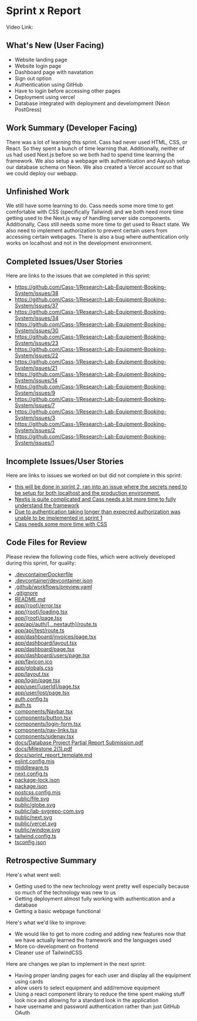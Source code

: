# Sprint x Report 
Video Link: 
## What's New (User Facing)
 * Website landing page
 * Website login page
 * Dashboard page with navatation
 * Sign out option
 * Authentication using GitHub
 * Have to login before accessing other pages
 * Deployment using vercel
 * Database integrated with deployment and develompment (Neon PostGress)

## Work Summary (Developer Facing)
There was a lot of learning this sprint. Cass had never used HTML, CSS, or React. So they spent a bunch of time learning that. Additionally, neither of us had used Next.js before so we both had to spend time learning the framework. We also setup a webpage with authentication and Aayush setup our database schema on Neon. We also created a Vercel account so that we could deploy our webapp.

## Unfinished Work
We still have some learning to do. Cass needs some more time to get comfortable with CSS (specifically Tailwind) and we both need more time getting used to the Next.js way of handling server side components. Additionally, Cass still needs some more time to get used to React state. We also need to implement authorization to prevent certain users from accessing certain webpages. There is also a bug where authentication only works on localhost and not in the development environment.

## Completed Issues/User Stories
Here are links to the issues that we completed in this sprint:

 * https://github.com/Cass-1/Research-Lab-Equipment-Booking-System/issues/38
 * https://github.com/Cass-1/Research-Lab-Equipment-Booking-System/issues/37
 * https://github.com/Cass-1/Research-Lab-Equipment-Booking-System/issues/34
 * https://github.com/Cass-1/Research-Lab-Equipment-Booking-System/issues/30
 * https://github.com/Cass-1/Research-Lab-Equipment-Booking-System/issues/23
 * https://github.com/Cass-1/Research-Lab-Equipment-Booking-System/issues/22
 * https://github.com/Cass-1/Research-Lab-Equipment-Booking-System/issues/21
 * https://github.com/Cass-1/Research-Lab-Equipment-Booking-System/issues/14
 * https://github.com/Cass-1/Research-Lab-Equipment-Booking-System/issues/9
 * https://github.com/Cass-1/Research-Lab-Equipment-Booking-System/issues/7
 * https://github.com/Cass-1/Research-Lab-Equipment-Booking-System/issues/3
 * https://github.com/Cass-1/Research-Lab-Equipment-Booking-System/issues/2
 * https://github.com/Cass-1/Research-Lab-Equipment-Booking-System/issues/1
 
 ## Incomplete Issues/User Stories
 Here are links to issues we worked on but did not complete in this sprint:
 
 * [this will be done in sprint 2, ran into an issue where the secrets need to be setup for both localhost and the production environment.](https://github.com/Cass-1/Research-Lab-Equipment-Booking-System/issues/36)
 * [Nextjs is quite complicated and Cass needs a bit more time to fully understand the framework](https://github.com/Cass-1/Research-Lab-Equipment-Booking-System/issues/31)
 * [Due to authentication taking longer than expecred authorization was unable to be implemented in sprint 1](https://github.com/Cass-1/Research-Lab-Equipment-Booking-System/issues/8) 
 * [Cass needs some more time with CSS](https://github.com/Cass-1/Research-Lab-Equipment-Booking-System/issues/10)

## Code Files for Review
Please review the following code files, which were actively developed during this sprint, for quality:
 * [.devcontainerDockerfile](https://github.com/Cass-1/Research-Lab-Equipment-Booking-System/blob/main/.devcontainer/Dockerfile)
 * [.devcontainer/devcontainer.json](https://github.com/Cass-1/Research-Lab-Equipment-Booking-System/blob/main/.devcontainer/devcontainer.json)
 * [.github/workflows/preview.yaml](https://github.com/Cass-1/Research-Lab-Equipment-Booking-System/blob/main/.github/workflows/preview.yaml)
 * [.gitignore](https://github.com/Cass-1/Research-Lab-Equipment-Booking-System/blob/main/.gitignore)
 * [README.md](https://github.com/Cass-1/Research-Lab-Equipment-Booking-System/blob/main/README.md)
 * [app/(root)/error.tsx](https://github.com/Cass-1/Research-Lab-Equipment-Booking-System/blob/main/app/(root)/error.tsx)
 * [app/(root)/loading.tsx](https://github.com/Cass-1/Research-Lab-Equipment-Booking-System/blob/main/app/(root)/loading.tsx)
 * [app/(root)/page.tsx](https://github.com/Cass-1/Research-Lab-Equipment-Booking-System/blob/main/app/(root)/page.tsx)
 * [app/api/auth/[...nextauth]/route.ts](https://github.com/Cass-1/Research-Lab-Equipment-Booking-System/blob/main/app/api/auth/[...nextauth]/route.ts)
 * [app/api/test/route.ts](https://github.com/Cass-1/Research-Lab-Equipment-Booking-System/blob/main/app/api/test/route.ts)
 * [app/dashboard/invoices/page.tsx](https://github.com/Cass-1/Research-Lab-Equipment-Booking-System/blob/main/app/dashboard/invoices/page.tsx)
 * [app/dashboard/layout.tsx](https://github.com/Cass-1/Research-Lab-Equipment-Booking-System/blob/main/app/dashboard/layout.tsx)
 * [app/dashboard/page.tsx](https://github.com/Cass-1/Research-Lab-Equipment-Booking-System/blob/main/app/dashboard/page.tsx)
 * [app/dashboard/users/page.tsx](https://github.com/Cass-1/Research-Lab-Equipment-Booking-System/blob/main/app/dashboard/users/page.tsx)
 * [app/favicon.ico](https://github.com/Cass-1/Research-Lab-Equipment-Booking-System/blob/main/app/favicon.ico)
 * [app/globals.css](https://github.com/Cass-1/Research-Lab-Equipment-Booking-System/blob/main/app/globals.css)
 * [app/layout.tsx](https://github.com/Cass-1/Research-Lab-Equipment-Booking-System/blob/main/app/layout.tsx)
 * [app/login/page.tsx](https://github.com/Cass-1/Research-Lab-Equipment-Booking-System/blob/main/app/login/page.tsx)
 * [app/user/[userId]/page.tsx](https://github.com/Cass-1/Research-Lab-Equipment-Booking-System/blob/main/app/user/[userId]/page.tsx)
 * [app/user/lost/page.tsx](https://github.com/Cass-1/Research-Lab-Equipment-Booking-System/blob/main/app/user/lost/page.tsx)
 * [auth.config.ts](https://github.com/Cass-1/Research-Lab-Equipment-Booking-System/blob/main/auth.config.ts)
 * [auth.ts](https://github.com/Cass-1/Research-Lab-Equipment-Booking-System/blob/main/auth.ts)
 * [components/Navbar.tsx](https://github.com/Cass-1/Research-Lab-Equipment-Booking-System/blob/main/components/Navbar.tsx)
 * [components/button.tsx](https://github.com/Cass-1/Research-Lab-Equipment-Booking-System/blob/main/components/button.tsx)
 * [components/login-form.tsx](https://github.com/Cass-1/Research-Lab-Equipment-Booking-System/blob/main/components/login-form.tsx)
 * [components/nav-links.tsx](https://github.com/Cass-1/Research-Lab-Equipment-Booking-System/blob/main/components/nav-links.tsx)
 * [components/sidenav.tsx](https://github.com/Cass-1/Research-Lab-Equipment-Booking-System/blob/main/components/sidenav.tsx)
 * [docs/Database Project Partial Report Submission.pdf](https://github.com/Cass-1/Research-Lab-Equipment-Booking-System/blob/main/docs/Database%20Project%20Partial%20Report%20Submission.pdf)
 * [docs/Milestone 2(1).pdf](https://github.com/Cass-1/Research-Lab-Equipment-Booking-System/blob/main/docs/Milestone%202(1).pdf)
 * [docs/sprint_report_template.md](https://github.com/Cass-1/Research-Lab-Equipment-Booking-System/blob/main/docs/sprint_report_template.md)
 * [eslint.config.mjs](https://github.com/Cass-1/Research-Lab-Equipment-Booking-System/blob/main/eslint.config.mjs)
 * [middleware.ts](https://github.com/Cass-1/Research-Lab-Equipment-Booking-System/blob/main/middleware.ts)
 * [next.config.ts](https://github.com/Cass-1/Research-Lab-Equipment-Booking-System/blob/main/next.config.ts)
 * [package-lock.json](https://github.com/Cass-1/Research-Lab-Equipment-Booking-System/blob/main/package-lock.json)
 * [package.json](https://github.com/Cass-1/Research-Lab-Equipment-Booking-System/blob/main/package.json)
 * [postcss.config.mjs](https://github.com/Cass-1/Research-Lab-Equipment-Booking-System/blob/main/postcss.config.mjs)
 * [public/file.svg](https://github.com/Cass-1/Research-Lab-Equipment-Booking-System/blob/main/public/file.svg)
 * [public/globe.svg](https://github.com/Cass-1/Research-Lab-Equipment-Booking-System/blob/main/public/globe.svg)
 * [public/lab-svgrepo-com.svg](https://github.com/Cass-1/Research-Lab-Equipment-Booking-System/blob/main/public/lab-svgrepo-com.svg)
 * [public/next.svg](https://github.com/Cass-1/Research-Lab-Equipment-Booking-System/blob/main/public/next.svg)
 * [public/vercel.svg](https://github.com/Cass-1/Research-Lab-Equipment-Booking-System/blob/main/public/vercel.svg)
 * [public/window.svg](https://github.com/Cass-1/Research-Lab-Equipment-Booking-System/blob/main/public/window.svg)
 * [tailwind.config.ts](https://github.com/Cass-1/Research-Lab-Equipment-Booking-System/blob/main/tailwind.config.ts)
 * [tsconfig.json](https://github.com/Cass-1/Research-Lab-Equipment-Booking-System/blob/main/tsconfig.json)
 
## Retrospective Summary
Here's what went well:
  * Getting used to the new technology went pretty well especially because so much of the technology was new to us
  * Getting deployment almost fully working with authentication and a database
  * Getting a basic webpage functional
 
Here's what we'd like to improve:
  * We would like to get to more coding and adding new features now that we have actually learned the framework and the languages used
  * More co-development on frontend
  * Cleaner use of TailwindCSS
  
Here are changes we plan to implement in the next sprint:
   * Having proper landing pages for each user and display all the equipment using cards
   * allow users to select equipment and add/remove equipment
   * Using a react component library to reduce the time spent making stuff look nice and allowing for a standard look in the application
   * have username and password authentication rather than just GitHub OAuth
